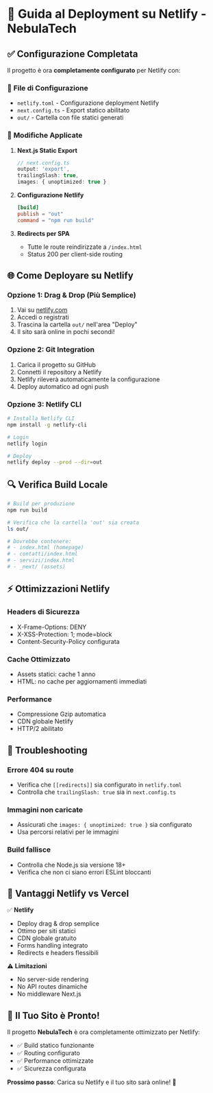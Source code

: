 # 🚀 Guida al Deployment su Netlify - NebulaTech

## ✅ Configurazione Completata

Il progetto è ora **completamente configurato** per Netlify con:

### 📁 **File di Configurazione**
- `netlify.toml` - Configurazione deployment Netlify
- `next.config.ts` - Export statico abilitato
- `out/` - Cartella con file statici generati

### 🔧 **Modifiche Applicate**

1. **Next.js Static Export**
   ```typescript
   // next.config.ts
   output: 'export',
   trailingSlash: true,
   images: { unoptimized: true }
   ```

2. **Configurazione Netlify**
   ```toml
   [build]
   publish = "out"
   command = "npm run build"
   ```

3. **Redirects per SPA**
   - Tutte le route reindirizzate a `/index.html`
   - Status 200 per client-side routing

## 🌐 **Come Deployare su Netlify**

### **Opzione 1: Drag & Drop (Più Semplice)**
1. Vai su [netlify.com](https://netlify.com)
2. Accedi o registrati
3. Trascina la cartella `out/` nell'area "Deploy"
4. Il sito sarà online in pochi secondi!

### **Opzione 2: Git Integration**
1. Carica il progetto su GitHub
2. Connetti il repository a Netlify
3. Netlify rileverà automaticamente la configurazione
4. Deploy automatico ad ogni push

### **Opzione 3: Netlify CLI**
```bash
# Installa Netlify CLI
npm install -g netlify-cli

# Login
netlify login

# Deploy
netlify deploy --prod --dir=out
```

## 🔍 **Verifica Build Locale**

```bash
# Build per produzione
npm run build

# Verifica che la cartella 'out' sia creata
ls out/

# Dovrebbe contenere:
# - index.html (homepage)
# - contatti/index.html
# - servizi/index.html
# - _next/ (assets)
```

## ⚡ **Ottimizzazioni Netlify**

### **Headers di Sicurezza**
- X-Frame-Options: DENY
- X-XSS-Protection: 1; mode=block
- Content-Security-Policy configurata

### **Cache Ottimizzato**
- Assets statici: cache 1 anno
- HTML: no cache per aggiornamenti immediati

### **Performance**
- Compressione Gzip automatica
- CDN globale Netlify
- HTTP/2 abilitato

## 🐛 **Troubleshooting**

### **Errore 404 su route**
- Verifica che `[[redirects]]` sia configurato in `netlify.toml`
- Controlla che `trailingSlash: true` sia in `next.config.ts`

### **Immagini non caricate**
- Assicurati che `images: { unoptimized: true }` sia configurato
- Usa percorsi relativi per le immagini

### **Build fallisce**
- Controlla che Node.js sia versione 18+
- Verifica che non ci siano errori ESLint bloccanti

## 🎯 **Vantaggi Netlify vs Vercel**

✅ **Netlify**
- Deploy drag & drop semplice
- Ottimo per siti statici
- CDN globale gratuito
- Forms handling integrato
- Redirects e headers flessibili

⚠️ **Limitazioni**
- No server-side rendering
- No API routes dinamiche
- No middleware Next.js

## 🚀 **Il Tuo Sito è Pronto!**

Il progetto **NebulaTech** è ora completamente ottimizzato per Netlify:
- ✅ Build statico funzionante
- ✅ Routing configurato
- ✅ Performance ottimizzate
- ✅ Sicurezza configurata

**Prossimo passo**: Carica su Netlify e il tuo sito sarà online! 🎉